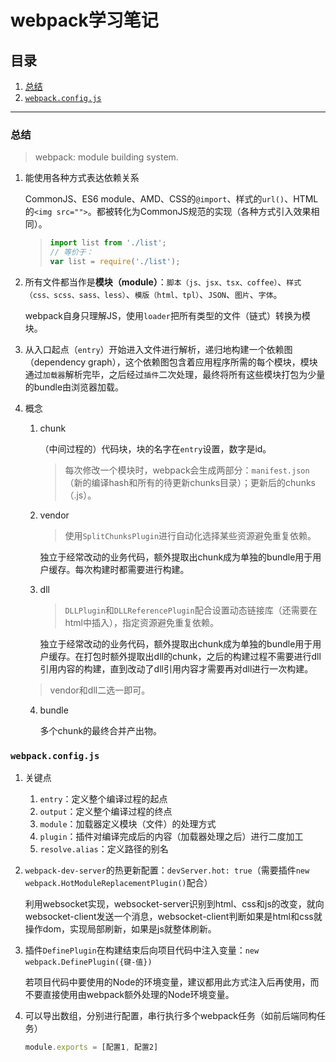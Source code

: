 # webpack学习笔记

## 目录
1. [总结](#总结)
1. [`webpack.config.js`](#webpackconfigjs)

---
### 总结
>webpack: module building system.

1. 能使用各种方式表达依赖关系

    CommonJS、ES6 module、AMD、CSS的`@import`、样式的`url()`、HTML的`<img src="">`。都被转化为CommonJS规范的实现（各种方式引入效果相同）。

    >```javascript
    >import list from './list';
    >// 等价于：
    >var list = require('./list');
    >```
2. 所有文件都当作是**模块（module）**：`脚本（js、jsx、tsx、coffee）`、`样式（css、scss、sass、less）`、`模版（html、tpl）`、`JSON`、`图片`、`字体`。

    webpack自身只理解JS，使用`loader`把所有类型的文件（链式）转换为模块。
3. 从入口起点（`entry`）开始进入文件进行解析，递归地构建一个依赖图（dependency graph），这个依赖图包含着应用程序所需的每个模块，模块通过`加载器`解析完毕，之后经过`插件`二次处理，最终将所有这些模块打包为少量的bundle由浏览器加载。
4. 概念

    1. chunk
    
        （中间过程的）代码块，块的名字在`entry`设置，数字是id。
        
        >每次修改一个模块时，webpack会生成两部分：`manifest.json`（新的编译hash和所有的待更新chunks目录）；更新后的chunks（.js）。
    2. vendor
    
        >使用`SplitChunksPlugin`进行自动化选择某些资源避免重复依赖。
        
        独立于经常改动的业务代码，额外提取出chunk成为单独的bundle用于用户缓存。每次构建时都需要进行构建。
    3. dll
    
        >`DLLPlugin`和`DLLReferencePlugin`配合设置动态链接库（还需要在html中插入），指定资源避免重复依赖。
        
        独立于经常改动的业务代码，额外提取出chunk成为单独的bundle用于用户缓存。在打包时额外提取出dll的chunk，之后的构建过程不需要进行dll引用内容的构建，直到改动了dll引用内容才需要再对dll进行一次构建。
    
    >vendor和dll二选一即可。
    
    4. bundle
    
        多个chunk的最终合并产出物。

### `webpack.config.js`
1. 关键点
    1. `entry`：定义整个编译过程的起点
    2. `output`：定义整个编译过程的终点
    3. `module`：加载器定义模块（文件）的处理方式
    4. `plugin`：插件对编译完成后的内容（加载器处理之后）进行二度加工
    5. `resolve.alias`：定义路径的别名
2. `webpack-dev-server`的热更新配置：`devServer.hot: true`（需要插件`new webpack.HotModuleReplacementPlugin()`配合）

    利用websocket实现，websocket-server识别到html、css和js的改变，就向websocket-client发送一个消息，websocket-client判断如果是html和css就操作dom，实现局部刷新，如果是js就整体刷新。
3. 插件`DefinePlugin`在构建结束后向项目代码中注入变量：`new webpack.DefinePlugin({键-值})`

    若项目代码中要使用的Node的环境变量，建议都用此方式注入后再使用，而不要直接使用由webpack额外处理的Node环境变量。
4. 可以导出数组，分别进行配置，串行执行多个webpack任务（如前后端同构任务）

    ```javascript
    module.exports = [配置1, 配置2]
    ```
